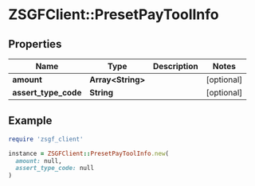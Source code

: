 # ZSGFClient::PresetPayToolInfo

## Properties

| Name | Type | Description | Notes |
| ---- | ---- | ----------- | ----- |
| **amount** | **Array&lt;String&gt;** |  | [optional] |
| **assert_type_code** | **String** |  | [optional] |

## Example

```ruby
require 'zsgf_client'

instance = ZSGFClient::PresetPayToolInfo.new(
  amount: null,
  assert_type_code: null
)
```

